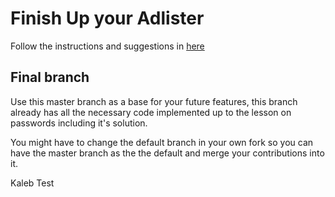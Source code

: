 # Finish Up your Adlister

Follow the instructions and suggestions in [here](https://java.codeup.com/java-iii/finish-the-adlister)

## Final branch

Use this master branch as a base for your future features, this branch already has all the necessary code implemented up to the lesson on passwords including it's solution.

You might have to change the default branch in your own fork so you can have the master branch as the the default and merge your contributions into it.

Kaleb Test